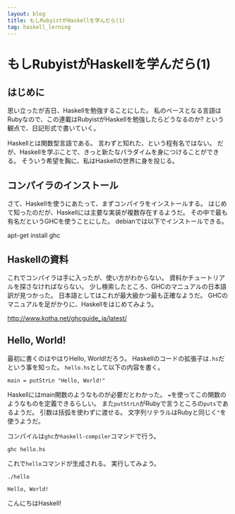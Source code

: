```yaml
---
layout: blog
title: もしRubyistがHaskellを学んだら(1)
tag: haskell_lerning
---
```


# もしRubyistがHaskellを学んだら(1)

## はじめに

思い立ったが吉日、Haskellを勉強することにした。
私のベースとなる言語はRubyなので、この連載はRubyistがHaskellを勉強したらどうなるのか? という観点で、日記形式で書いていく。

Haskellとは関数型言語である。
言わずと知れた、という程有名ではない。
だが、Haskellを学ぶことで、きっと新たなパラダイムを身につけることができる。
そういう希望を胸に、私はHaskellの世界に身を投じる。

## コンパイラのインストール

さて、Haskellを使うにあたって、まずコンパイラをインストールする。
はじめて知ったのだが、Haskellには主要な実装が複数存在するようだ。
その中で最も有名だというGHCを使うことにした。
debianでは以下でインストールできる。

apt-get install ghc

## Haskellの資料

これでコンパイラは手に入ったが、使い方がわからない。
資料かチュートリアルを探さなければならない。
少し検索したところ、GHCのマニュアルの日本語訳が見つかった。
日本語としてはこれが最大級かつ最も正確なようだ。
GHCのマニュアルを足がかりに、Haskellをはじめてみよう。

http://www.kotha.net/ghcguide_ja/latest/

## Hello, World!

最初に書くのはやはりHello, World!だろう。
Haskellのコードの拡張子は`.hs`だという事を知った。
`hello.hs`として以下の内容を書く。

~~~~
main = putStrLn "Hello, World!"
~~~~

Haskellにはmain関数のようなものが必要だとわかった。
`=`を使ってこの関数のようなものを定義できるらしい。
また`putStrLn`がRubyで言うところの`puts`であるようだ。
引数は括弧を使わずに渡せる。
文字列リテラルはRubyと同じく`"`を使うようだ。

コンパイルは`ghc`か`haskell-compiler`コマンドで行う。

~~~~
ghc hello.hs
~~~~

これで`hello`コマンドが生成される。
実行してみよう。

~~~~
./hello
~~~~

~~~~
Hello, World!
~~~~

こんにちはHaskell!
